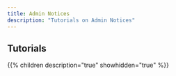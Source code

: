 ```yaml
---
title: Admin Notices
description: "Tutorials on Admin Notices"
---
```

## Tutorials

{{% children description="true" showhidden="true" %}}

